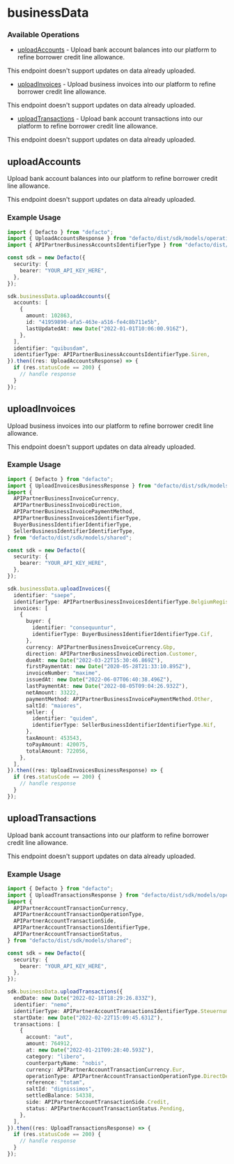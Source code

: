 # businessData

### Available Operations

* [uploadAccounts](#uploadaccounts) - 
Upload bank account balances into our platform to refine borrower credit
line allowance.
 
This endpoint doesn't support updates on data already uploaded.

* [uploadInvoices](#uploadinvoices) - 
Upload business invoices into our platform to refine borrower credit
line allowance.

This endpoint doesn't support updates on data already uploaded.

* [uploadTransactions](#uploadtransactions) - 
Upload bank account transactions into our platform to refine borrower
credit line allowance.
  
This endpoint doesn't support updates on data already uploaded.


## uploadAccounts


Upload bank account balances into our platform to refine borrower credit
line allowance.
 
This endpoint doesn't support updates on data already uploaded.


### Example Usage

```typescript
import { Defacto } from "defacto";
import { UploadAccountsResponse } from "defacto/dist/sdk/models/operations";
import { APIPartnerBusinessAccountsIdentifierType } from "defacto/dist/sdk/models/shared";

const sdk = new Defacto({
  security: {
    bearer: "YOUR_API_KEY_HERE",
  },
});

sdk.businessData.uploadAccounts({
  accounts: [
    {
      amount: 102863,
      id: "41959890-afa5-463e-a516-fe4c8b711e5b",
      lastUpdatedAt: new Date("2022-01-01T10:06:00.916Z"),
    },
  ],
  identifier: "quibusdam",
  identifierType: APIPartnerBusinessAccountsIdentifierType.Siren,
}).then((res: UploadAccountsResponse) => {
  if (res.statusCode == 200) {
    // handle response
  }
});
```

## uploadInvoices


Upload business invoices into our platform to refine borrower credit
line allowance.

This endpoint doesn't support updates on data already uploaded.


### Example Usage

```typescript
import { Defacto } from "defacto";
import { UploadInvoicesBusinessResponse } from "defacto/dist/sdk/models/operations";
import {
  APIPartnerBusinessInvoiceCurrency,
  APIPartnerBusinessInvoiceDirection,
  APIPartnerBusinessInvoicePaymentMethod,
  APIPartnerBusinessInvoicesIdentifierType,
  BuyerBusinessIdentifierIdentifierType,
  SellerBusinessIdentifierIdentifierType,
} from "defacto/dist/sdk/models/shared";

const sdk = new Defacto({
  security: {
    bearer: "YOUR_API_KEY_HERE",
  },
});

sdk.businessData.uploadInvoices({
  identifier: "saepe",
  identifierType: APIPartnerBusinessInvoicesIdentifierType.BelgiumRegistrationNumber,
  invoices: [
    {
      buyer: {
        identifier: "consequuntur",
        identifierType: BuyerBusinessIdentifierIdentifierType.Cif,
      },
      currency: APIPartnerBusinessInvoiceCurrency.Gbp,
      direction: APIPartnerBusinessInvoiceDirection.Customer,
      dueAt: new Date("2022-03-22T15:30:46.869Z"),
      firstPaymentAt: new Date("2020-05-28T21:33:10.895Z"),
      invoiceNumber: "maxime",
      issuedAt: new Date("2022-06-07T06:40:38.496Z"),
      lastPaymentAt: new Date("2022-08-05T09:04:26.932Z"),
      netAmount: 33222,
      paymentMethod: APIPartnerBusinessInvoicePaymentMethod.Other,
      saltId: "maiores",
      seller: {
        identifier: "quidem",
        identifierType: SellerBusinessIdentifierIdentifierType.Nif,
      },
      taxAmount: 453543,
      toPayAmount: 420075,
      totalAmount: 722056,
    },
  ],
}).then((res: UploadInvoicesBusinessResponse) => {
  if (res.statusCode == 200) {
    // handle response
  }
});
```

## uploadTransactions


Upload bank account transactions into our platform to refine borrower
credit line allowance.
  
This endpoint doesn't support updates on data already uploaded.


### Example Usage

```typescript
import { Defacto } from "defacto";
import { UploadTransactionsResponse } from "defacto/dist/sdk/models/operations";
import {
  APIPartnerAccountTransactionCurrency,
  APIPartnerAccountTransactionOperationType,
  APIPartnerAccountTransactionSide,
  APIPartnerAccountTransactionsIdentifierType,
  APIPartnerAccountTransactionStatus,
} from "defacto/dist/sdk/models/shared";

const sdk = new Defacto({
  security: {
    bearer: "YOUR_API_KEY_HERE",
  },
});

sdk.businessData.uploadTransactions({
  endDate: new Date("2022-02-18T18:29:26.833Z"),
  identifier: "nemo",
  identifierType: APIPartnerAccountTransactionsIdentifierType.Steuernummer,
  startDate: new Date("2022-02-22T15:09:45.631Z"),
  transactions: [
    {
      account: "aut",
      amount: 764912,
      at: new Date("2022-01-21T09:28:40.593Z"),
      category: "libero",
      counterpartyName: "nobis",
      currency: APIPartnerAccountTransactionCurrency.Eur,
      operationType: APIPartnerAccountTransactionOperationType.DirectDebit,
      reference: "totam",
      saltId: "dignissimos",
      settledBalance: 54338,
      side: APIPartnerAccountTransactionSide.Credit,
      status: APIPartnerAccountTransactionStatus.Pending,
    },
  ],
}).then((res: UploadTransactionsResponse) => {
  if (res.statusCode == 200) {
    // handle response
  }
});
```
